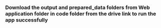 ### Download the output and prepared_data folders from Web application folder in code folder from the drive link to run the app successfully
